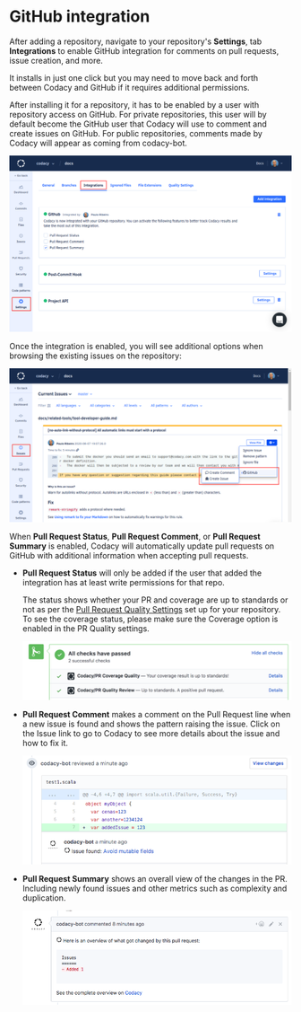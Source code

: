 # GitHub integration

After adding a repository, navigate to your repository's **Settings**, tab **Integrations** to enable GitHub integration for comments on pull requests, issue creation, and more.

It installs in just one click but you may need to move back and forth between Codacy and GitHub if it requires additional permissions.

After installing it for a repository, it has to be enabled by a user with repository access on GitHub. For private repositories, this user will by default become the GitHub user that Codacy will use to comment and create issues on GitHub. For public repositories, comments made by Codacy will appear as coming from codacy-bot.

![GitHub integration](images/github-integration.png)

Once the integration is enabled, you will see additional options when browsing the existing issues on the repository:

![GitHub integration for issues](images/github-integration-issues.png)

When **Pull Request Status**, **Pull Request Comment**, or **Pull Request Summary** is enabled, Codacy will automatically update pull requests on GitHub with additional information when accepting pull requests.

-   **Pull Request Status** will only be added if the user that added the integration has at least write permissions for that repo.

    The status shows whether your PR and coverage are up to standards or not as per the [Pull Request Quality Settings](../../repositories/quality-settings.md) set up for your repository. To see the coverage status, please make sure the Coverage option is enabled in the PR Quality settings.

    ![Pull request status on GitHub](images/github-integration-pr-status.png)

-   **Pull Request Comment** makes a comment on the Pull Request line when a new issue is found and shows the pattern raising the issue. Click on the Issue link to go to Codacy to see more details about the issue and how to fix it.

    ![Pull request comment on GitHub](images/github-integration-pr-comment.png)


-   **Pull Request Summary** shows an overall view of the changes in the PR. Including newly found issues and other metrics such as complexity and duplication.

    ![Pull request summary on GitHub](images/github-integration-pr-summary.png)

